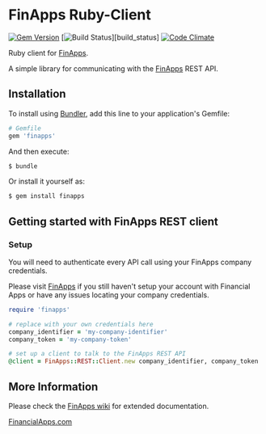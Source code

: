 
FinApps Ruby-Client
===================

[![Gem Version](https://badge.fury.io/rb/finapps.svg)](https://badge.fury.io/rb/finapps)
[![Build Status](http://teamciti.powerwallet.com/app/rest/builds/buildType:(id:FaRuby_BuildMaster)/statusIcon)][build_status]
[![Code Climate](https://codeclimate.com/github/finapps/ruby-client/badges/gpa.svg)](https://codeclimate.com/github/finapps/ruby-client)


Ruby client for [FinApps][financialapps].

A simple library for communicating with the [FinApps][financialapps] REST API.



## Installation


To install using [Bundler][bundler], add this line to your application's Gemfile:

```ruby
# Gemfile
gem 'finapps'
```

And then execute:

```bash
$ bundle
```

Or install it yourself as:

```bash
$ gem install finapps
```



## Getting started with FinApps REST client

### Setup

You will need to authenticate every API call using your FinApps company credentials. 

Please visit [FinApps][financialapps] if you still haven't setup your account with Financial Apps or have any issues locating your company credentials.


``` ruby
require 'finapps'

# replace with your own credentials here
company_identifier = 'my-company-identifier'
company_token = 'my-company-token'

# set up a client to talk to the FinApps REST API
@client = FinApps::REST::Client.new company_identifier, company_token
```

## More Information

Please check the [FinApps wiki][wiki] for extended documentation.


[FinancialApps.com][financialapps]


[bundler]: http://bundler.io
[financialapps]: https://financialapps.com
[wiki]: https://github.com/finapps/ruby-client/wiki
[builder]: http://builder.rubyforge.org/
[bundler]: http://bundler.io
[rubygems]: http://rubygems.org
[gem]: https://rubygems.org/gems/finapps
[build_status]: http://teamciti.powerwallet.com/viewType.html?buildTypeId=FaRuby_BuildMaster&guest=1
